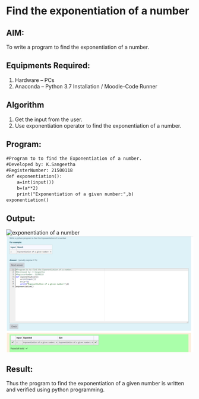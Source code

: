 # Find the exponentiation of a number

## AIM:
To write a program to find the exponentiation of a number.

## Equipments Required:
1. Hardware – PCs
2. Anaconda – Python 3.7 Installation / Moodle-Code Runner

## Algorithm
1. Get the input from the user.
2. Use exponentiation operator to find the exponentiation of a number.

## Program:
```
#Program to to find the Exponentiation of a number.
#Developed by: K.Sangeetha
#RegisterNumber: 21500118
def exponentiation():
    a=int(input())
    b=(a**2)
    print("Exponentiation of a given number:",b)
exponentiation()
```

## Output:
![exponentiation of a number](expo.png)
![exponentiation of a number](output.png)

## Result:
Thus the program to find the exponentiation of a given number is written and verified using python programming.
